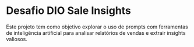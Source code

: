 # Desafio DIO Sale Insights
Este projeto tem como objetivo explorar o uso de prompts com ferramentas de inteligência artificial para analisar relatórios de vendas e extrair insights valiosos.
